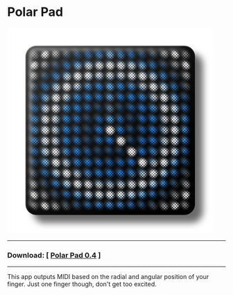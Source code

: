 # Polar Pad

![Polar Pad](LF05ScreenShot01.png "Polar Pad")

---

### Download: [ [Polar Pad 0.4](https://github.com/anthonyalfimov/Lightpad-Block-Sandbox/releases/tag/Polar-Pad-v0.4) ]

---

This app outputs MIDI based on the radial and angular position of your finger. Just one finger though, don't get too excited.
